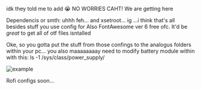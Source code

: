 idk they told me to add :sob:
NO WORRIES CAHT! We are getting here



Dependencis or smth: uhhh  feh... and xsetroot... ig ...i think that's all besides stuff you use config for Also FontAwesome ver 6 free ofc. It'd be *great* to get all of otf files isntalled


Oke, so you gotta put the stuff from those confings to the analogus folders within your pc... you also maaaaaaaay need to modify battery module within with this: ls -1 /sys/class/power_supply/







![example](https://github.com/user-attachments/assets/d3a5b4f3-6121-4e3d-b802-898edcdadd81)






Rofi configs soon...

